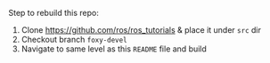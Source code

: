 Step to rebuild this repo:
1. Clone https://github.com/ros/ros_tutorials & place it under `src` dir
2. Checkout branch `foxy-devel`
3. Navigate to same level as this `README` file and build